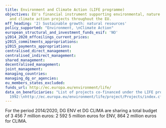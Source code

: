 ```yaml
---
title: Environment and Climate Action (LIFE programme)
objectives: EU's financial instrument supporting environmental, nature conservation
  and climate action projects throughout the EU.
mff_heading: '2) Sustainable growth: natural resources'
policy_supported: "Environment, \nClimate Action"
european_structural_and_investment_funds_esif: 'NO'
y2014_2020_mffceilings_current_prices: 
y2015_commitments_appropriations: 
y2015_payments_appropriations: 
centralised_direct_management: 
centralised_indirect_management: 
shared_management: 
decentralised_management: 
joint_management: 
managing_countries: 
managing_dg_or_agencies: 
eu_members_states_excluded: 
funds_url: http://ec.europa.eu/environment/life/
data_on_beneficiaries: "List of projects co-financed under the LIFE programme since
  1992:\nhttp://ec.europa.eu/environment/life/project/Projects/index.cfm "
---
```

For the period 2014/2020, DG ENV et DG CLIMA are sharing a total budget of 3 456 7 million euros: 2 592 5 million euros for ENV, 864 2 million euros for CLIMA.